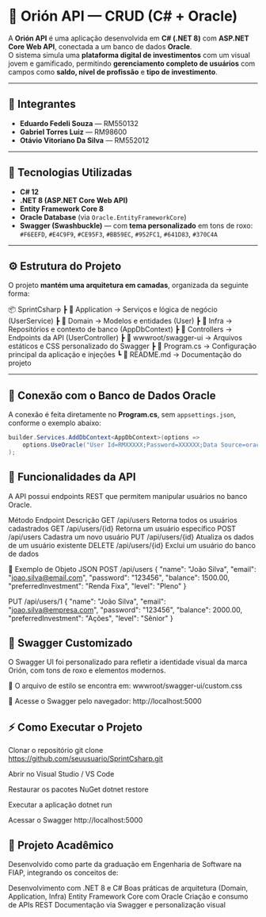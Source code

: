 # 💸 Orión API — CRUD (C# + Oracle)

A **Orión API** é uma aplicação desenvolvida em **C# (.NET 8)** com **ASP.NET Core Web API**, conectada a um banco de dados **Oracle**.  
O sistema simula uma **plataforma digital de investimentos** com um visual jovem e gamificado, permitindo **gerenciamento completo de usuários** com campos como **saldo, nível de profissão** e **tipo de investimento**.

---

## 👥 Integrantes

- **Eduardo Fedeli Souza** — RM550132  
- **Gabriel Torres Luiz** — RM98600  
- **Otávio Vitoriano Da Silva** — RM552012  

---

## 🚀 Tecnologias Utilizadas

- **C# 12**  
- **.NET 8 (ASP.NET Core Web API)**  
- **Entity Framework Core 8**  
- **Oracle Database** (via `Oracle.EntityFrameworkCore`)  
- **Swagger (Swashbuckle)** — com **tema personalizado** em tons de roxo:  
  `#F6EEFD`, `#E4C9F9`, `#CE95F3`, `#BB59EC`, `#952FC1`, `#641D83`, `#370C4A`

---

## ⚙️ Estrutura do Projeto

O projeto **mantém uma arquitetura em camadas**, organizada da seguinte forma:

📦 SprintCsharp
┣ 📂 Application → Serviços e lógica de negócio (UserService)
┣ 📂 Domain → Modelos e entidades (User)
┣ 📂 Infra → Repositórios e contexto de banco (AppDbContext)
┣ 📂 Controllers → Endpoints da API (UserController)
┣ 📂 wwwroot/swagger-ui → Arquivos estáticos e CSS personalizado do Swagger
┣ 📜 Program.cs → Configuração principal da aplicação e injeções
┗ 📜 README.md → Documentação do projeto


---

## 🔌 Conexão com o Banco de Dados Oracle

A conexão é feita diretamente no **Program.cs**, sem `appsettings.json`, conforme o exemplo abaixo:

```csharp
builder.Services.AddDbContext<AppDbContext>(options =>
    options.UseOracle("User Id=RMXXXXX;Password=XXXXXX;Data Source=oracle.fiap.com.br:1521/ORCL;")
);

```

## 🧱 Funcionalidades da API

A API possui endpoints REST que permitem manipular usuários no banco Oracle.

Método	  Endpoint	          Descrição
GET	      /api/users	        Retorna todos os usuários cadastrados
GET	      /api/users/{id}	    Retorna um usuário específico
POST	    /api/users	        Cadastra um novo usuário
PUT	      /api/users/{id}	    Atualiza os dados de um usuário existente
DELETE	  /api/users/{id}	    Exclui um usuário do banco de dados

🧩 Exemplo de Objeto JSON
POST /api/users
{
  "name": "João Silva",
  "email": "joao.silva@email.com",
  "password": "123456",
  "balance": 1500.00,
  "preferredInvestment": "Renda Fixa",
  "level": "Pleno"
}

PUT /api/users/1
{
  "name": "João Silva",
  "email": "joao.silva@empresa.com",
  "password": "123456",
  "balance": 2000.00,
  "preferredInvestment": "Ações",
  "level": "Sênior"
}

## 🎨 Swagger Customizado

O Swagger UI foi personalizado para refletir a identidade visual da marca Orión, com tons de roxo e elementos modernos.

📁 O arquivo de estilo se encontra em:
wwwroot/swagger-ui/custom.css

🎯 Acesse o Swagger pelo navegador:
http://localhost:5000

## ⚡ Como Executar o Projeto

Clonar o repositório
git clone https://github.com/seuusuario/SprintCsharp.git

Abrir no Visual Studio / VS Code

Restaurar os pacotes NuGet
dotnet restore

Executar a aplicação
dotnet run

Acessar o Swagger
http://localhost:5000

## 🏫 Projeto Acadêmico

Desenvolvido como parte da graduação em Engenharia de Software na FIAP, integrando os conceitos de:

Desenvolvimento com .NET 8 e C#
Boas práticas de arquitetura (Domain, Application, Infra)
Entity Framework Core com Oracle
Criação e consumo de APIs REST
Documentação via Swagger e personalização visual
